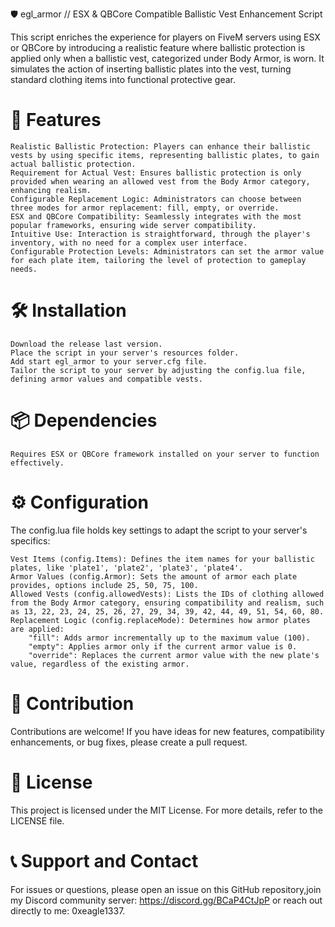 🛡 egl_armor // ESX & QBCore Compatible Ballistic Vest Enhancement Script

This script enriches the experience for players on FiveM servers using ESX or QBCore by introducing a realistic feature where ballistic protection is applied only when a ballistic vest, categorized under Body Armor, is worn. It simulates the action of inserting ballistic plates into the vest, turning standard clothing items into functional protective gear.

# 🌟 Features

    Realistic Ballistic Protection: Players can enhance their ballistic vests by using specific items, representing ballistic plates, to gain actual ballistic protection.
    Requirement for Actual Vest: Ensures ballistic protection is only provided when wearing an allowed vest from the Body Armor category, enhancing realism.
    Configurable Replacement Logic: Administrators can choose between three modes for armor replacement: fill, empty, or override.
    ESX and QBCore Compatibility: Seamlessly integrates with the most popular frameworks, ensuring wide server compatibility.
    Intuitive Use: Interaction is straightforward, through the player's inventory, with no need for a complex user interface.
    Configurable Protection Levels: Administrators can set the armor value for each plate item, tailoring the level of protection to gameplay needs.

# 🛠 Installation

    Download the release last version.
    Place the script in your server's resources folder.
    Add start egl_armor to your server.cfg file.
    Tailor the script to your server by adjusting the config.lua file, defining armor values and compatible vests.

# 📦 Dependencies

    Requires ESX or QBCore framework installed on your server to function effectively.

# ⚙️ Configuration

The config.lua file holds key settings to adapt the script to your server's specifics:

    Vest Items (config.Items): Defines the item names for your ballistic plates, like 'plate1', 'plate2', 'plate3', 'plate4'.
    Armor Values (config.Armor): Sets the amount of armor each plate provides, options include 25, 50, 75, 100.
    Allowed Vests (config.allowedVests): Lists the IDs of clothing allowed from the Body Armor category, ensuring compatibility and realism, such as 13, 22, 23, 24, 25, 26, 27, 29, 34, 39, 42, 44, 49, 51, 54, 60, 80.
    Replacement Logic (config.replaceMode): Determines how armor plates are applied:
        "fill": Adds armor incrementally up to the maximum value (100).
        "empty": Applies armor only if the current armor value is 0.
        "override": Replaces the current armor value with the new plate's value, regardless of the existing armor.

# 🤝 Contribution

Contributions are welcome! If you have ideas for new features, compatibility enhancements, or bug fixes, please create a pull request.

# 📄 License

This project is licensed under the MIT License. For more details, refer to the LICENSE file.

# 📞 Support and Contact

For issues or questions, please open an issue on this GitHub repository,join my Discord community server: https://discord.gg/BCaP4CtJpP or reach out directly to me: 0xeagle1337.
